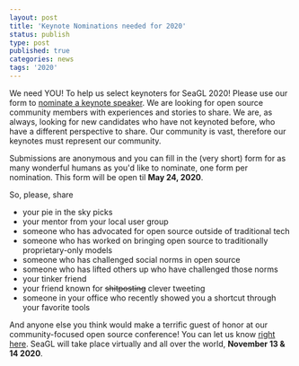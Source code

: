 ```yaml
---
layout: post
title: 'Keynote Nominations needed for 2020'
status: publish
type: post
published: true
categories: news
tags: '2020'
---
```


We need YOU!  To help us select keynoters for SeaGL 2020!  Please use our form to [nominate a keynote speaker](https://docs.google.com/forms/d/e/1FAIpQLScpDCLYLXC4OecykkvhotT1XboOFOZ22X-OyM4go6EzLW95gg/viewform).  We are looking for open source community members with experiences and stories to share.  We are, as always, looking for new candidates who have not keynoted before, who have a different perspective to share.  Our community is vast, therefore our keynotes must represent our community.

Submissions are anonymous and you can fill in the (very short) form for as many wonderful humans as you'd like to nominate, one form per nomination.  This form will be open til **May 24, 2020**.

So, please, share
* your pie in the sky picks
* your mentor from your local user group
* someone who has advocated for open source outside of traditional tech
* someone who has worked on bringing open source to traditionally proprietary-only models
* someone who has challenged social norms in open source
* someone who has lifted others up who have challenged those norms
* your tinker friend
* your friend known for <s>shitposting</s> clever tweeting
* someone in your office who recently showed you a shortcut through your favorite tools

And anyone else you think would make a terrific guest of honor at our community-focused open source conference!  You can let us know [right here](https://docs.google.com/forms/d/e/1FAIpQLScpDCLYLXC4OecykkvhotT1XboOFOZ22X-OyM4go6EzLW95gg/viewform).  SeaGL will take place virtually and all over the world, **November 13 & 14 2020**.
